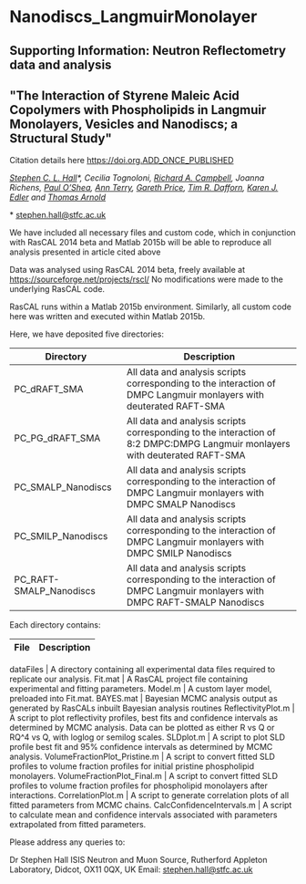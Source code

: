 # Nanodiscs_LangmuirMonolayer
## Supporting Information: Neutron Reflectometry data and analysis
## "The Interaction of Styrene Maleic Acid Copolymers with Phospholipids in Langmuir Monolayers, Vesicles and Nanodiscs; a Structural Study"

Citation details here <https://doi.org.ADD_ONCE_PUBLISHED>

*[Stephen C. L. Hall](https://orcid.org/0000-0003-0753-5123)\*, Cecilia Tognoloni, [Richard A. Campbell](https://orcid.org/0000-0002-6296-314X), Joanna Richens, [Paul O’Shea](https://orcid.org/0000-0001-9313-8313), [Ann Terry](https://orcid.org/0000-0003-1105-0372), [Gareth Price](https://orcid.org/0000-0003-4983-5722), [Tim R. Dafforn](https://orcid.org/0000-0003-2257-6679), [Karen J. Edler](https://orcid.org/0000-0001-5822-0127) and [Thomas Arnold](https://orcid.org/0000-0001-7196-7831)*

\* <stephen.hall@stfc.ac.uk>

We have included all necessary files and custom code, which in conjunction with RasCAL 2014 beta and Matlab 2015b will be able to reproduce all analysis presented
in article cited above

Data was analysed using RasCAL 2014 beta, freely available at <https://sourceforge.net/projects/rscl/>
No modifications were made to the underlying RasCAL code.

RasCAL runs within a Matlab 2015b environment.
Similarly, all custom code here was written and executed within Matlab 2015b.

Here, we have deposited five directories:

Directory | Description
--------- | -----------
PC_dRAFT_SMA	| All data and analysis scripts corresponding to the interaction of DMPC Langmuir monlayers with deuterated RAFT-SMA
PC_PG_dRAFT_SMA | All data and analysis scripts corresponding to the interaction of 8:2 DMPC:DMPG Langmuir monlayers with deuterated RAFT-SMA
PC_SMALP_Nanodiscs | All data and analysis scripts corresponding to the interaction of DMPC Langmuir monlayers with DMPC SMALP Nanodiscs
PC_SMILP_Nanodiscs | All data and analysis scripts corresponding to the interaction of DMPC Langmuir monlayers with DMPC SMILP Nanodiscs
PC_RAFT-SMALP_Nanodiscs | All data and analysis scripts corresponding to the interaction of DMPC Langmuir monlayers with DMPC RAFT-SMALP Nanodiscs

Each directory contains:

File | Description
---- | -----------

dataFiles | A directory containing all experimental data files required to replicate our analysis.
Fit.mat | A RasCAL project file containing experimental and fitting parameters.
Model.m | A custom layer model, preloaded into Fit.mat.
BAYES.mat | Bayesian MCMC analysis output as generated by RasCALs inbuilt Bayesian analysis routines
ReflectivityPlot.m | A script to plot reflectivity profiles, best fits and confidence intervals as determined by MCMC analysis.
									                Data can be plotted as either R vs Q or RQ^4 vs Q, with loglog or semilog scales.
SLDplot.m | A script to plot SLD profile best fit and 95% confidence intervals as determined by MCMC analysis.
VolumeFractionPlot_Pristine.m | A script to convert fitted SLD profiles to volume fraction profiles for initial pristine phospholipid monolayers.
VolumeFractionPlot_Final.m | A script to convert fitted SLD profiles to volume fraction profiles for phospholipid monolayers after interactions.
CorrelationPlot.m | A script to generate correlation plots of all fitted parameters from MCMC chains.
CalcConfidenceIntervals.m | A script to calculate mean and confidence intervals associated with parameters extrapolated from fitted parameters.



Please address any queries to:

Dr Stephen Hall
ISIS Neutron and Muon Source, Rutherford Appleton Laboratory, Didcot, OX11 0QX, UK
Email: <stephen.hall@stfc.ac.uk>
